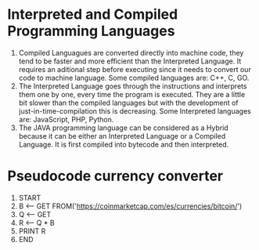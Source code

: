 # Interpreted and Compiled Programming Languages
1. Compiled Languagues are converted directly into machine code, they tend to be faster and more efficient than the Interpreted Language. It requires an aditional step before executing since it needs to convert our code to machine language. Some compiled languages are: C++, C, GO. 
2. The Interpreted Language goes through the instructions and interprets them one by one, every time the program is executed. They are a little bit slower than the compiled languages but with the development of just-in-time-compilation this is decreasing. Some Interpreted languages are: JavaScript, PHP, Python.
3. The JAVA programming language can be considered as a Hybrid because it can be either an Interpreted Language or a Compiled Language. It is first compiled into bytecode and then interpreted.
# Pseudocode currency converter
1. START
2. B <-- GET FROM('https://coinmarketcap.com/es/currencies/bitcoin/')
3. Q <-- GET
4. R <-- Q * B
5. PRINT R
6. END
